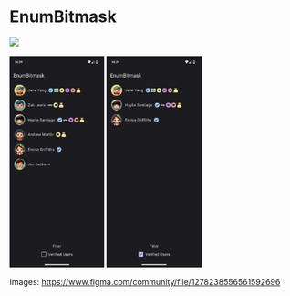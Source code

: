 EnumBitmask
=

[![](https://img.shields.io/badge/Читать_пост_в_телеге-24A1DE?style=for-the-badge&logo=telegram&logoColor=white)](https://t.me/foundout/45)

<div>
    <img src=".github/pics/img1.jpg" width="33%" alt="Project Image 1">
    <img src=".github/pics/img2.jpg" width="33%" alt="Project Image 2">
</div>

Images: https://www.figma.com/community/file/1278238556561592696